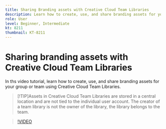 ```yaml
---
title: Sharing Branding assets with Creative Cloud Team Libraries
description: Learn how to create, use, and share branding assets for your group or team using Creative Cloud Team Libraries
role: User
level: Beginner, Intermediate
kt: 8211
thumbnail: KT-8211
---
```


# Sharing branding assets with Creative Cloud Team Libraries

 In ths video tutorial, learn how to create, use, and share branding assets for your group or team using Creative Cloud Team Libraries. 

 >[!TIP]Assets in Creative Cloud Team Libraries are stored in a central location and are not tied to the individual user account. The creator of a team library is not the owner of the library, the library belongs to the team.

>[!VIDEO](https://video.tv.adobe.com/v/335333?hidetitle=true)
